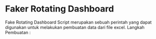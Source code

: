 # Faker Rotating Dashboard
Fake Rotating Dashboard Script merupakan sebuah perintah yang dapat digunakan untuk melakukan pembuatan data dari file excel.
Langkah Pembuatan :

